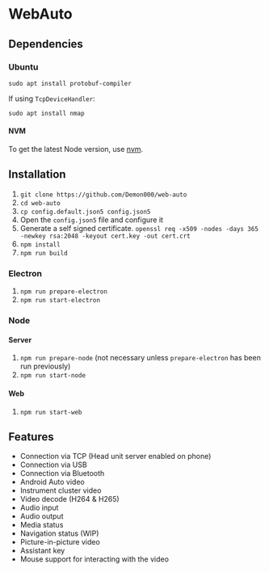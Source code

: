 # WebAuto

## Dependencies

### Ubuntu

`sudo apt install protobuf-compiler`

If using `TcpDeviceHandler`:

`sudo apt install nmap`

#### NVM

To get the latest Node version, use [nvm](https://github.com/nvm-sh/nvm).

## Installation

1. `git clone https://github.com/Demon000/web-auto`
2. `cd web-auto`
3. `cp config.default.json5 config.json5`
4. Open the `config.json5` file and configure it
5. Generate a self signed certificate.
   `openssl req -x509 -nodes -days 365 -newkey rsa:2048 -keyout cert.key -out cert.crt`
6. `npm install`
7. `npm run build`

### Electron

1. `npm run prepare-electron`
2. `npm run start-electron`

### Node

#### Server

1. `npm run prepare-node`
   (not necessary unless `prepare-electron` has been run previously)
2. `npm run start-node`

#### Web

1. `npm run start-web`

## Features

-   Connection via TCP (Head unit server enabled on phone)
-   Connection via USB
-   Connection via Bluetooth
-   Android Auto video
-   Instrument cluster video
-   Video decode (H264 & H265)
-   Audio input
-   Audio output
-   Media status
-   Navigation status (WIP)
-   Picture-in-picture video
-   Assistant key
-   Mouse support for interacting with the video
